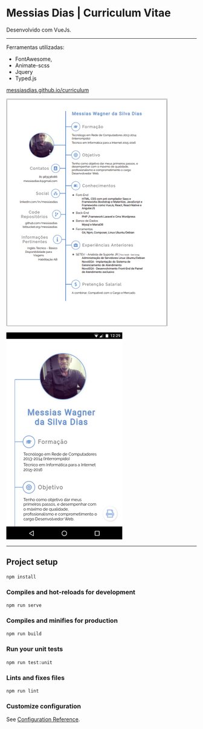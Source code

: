 # Messias Dias | Curriculum Vitae

Desenvolvido com VueJs.
<hr>

Ferramentas utilizadas:
* FontAwesome,
* Animate-scss
* Jquery
* Typed.js

[messiasdias.github.io/curriculum](https://messiasdias.github.io/curriculum)

![Screenshot](screenshots/screenshot.png?raw=true "Curriculum")


![Screenshot](screenshots/screenshot2.png?raw=true "Curriculum")


<hr>

## Project setup
```
npm install
```

### Compiles and hot-reloads for development
```
npm run serve
```

### Compiles and minifies for production
```
npm run build
```

### Run your unit tests
```
npm run test:unit
```

### Lints and fixes files
```
npm run lint
```

### Customize configuration
See [Configuration Reference](https://cli.vuejs.org/config/).
